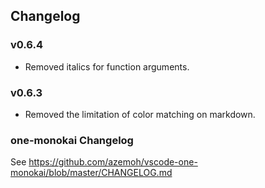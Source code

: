 ## Changelog

### v0.6.4
- Removed italics for function arguments.

### v0.6.3
- Removed the limitation of color matching on markdown.

### one-monokai Changelog
See https://github.com/azemoh/vscode-one-monokai/blob/master/CHANGELOG.md